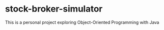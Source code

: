 # stock-broker-simulator
This is a personal project exploring Object-Oriented Programming with Java
